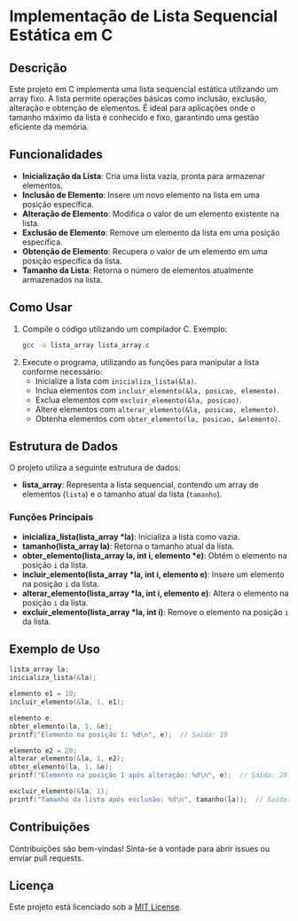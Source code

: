 # Implementação de Lista Sequencial Estática em C

## Descrição
Este projeto em C implementa uma lista sequencial estática utilizando um array fixo. A lista permite operações básicas como inclusão, exclusão, alteração e obtenção de elementos. É ideal para aplicações onde o tamanho máximo da lista é conhecido e fixo, garantindo uma gestão eficiente da memória.

## Funcionalidades
- **Inicialização da Lista**: Cria uma lista vazia, pronta para armazenar elementos.
- **Inclusão de Elemento**: Insere um novo elemento na lista em uma posição específica.
- **Alteração de Elemento**: Modifica o valor de um elemento existente na lista.
- **Exclusão de Elemento**: Remove um elemento da lista em uma posição específica.
- **Obtenção de Elemento**: Recupera o valor de um elemento em uma posição específica da lista.
- **Tamanho da Lista**: Retorna o número de elementos atualmente armazenados na lista.

## Como Usar
1. Compile o código utilizando um compilador C. Exemplo:
   ```bash
   gcc -o lista_array lista_array.c
   ```
2. Execute o programa, utilizando as funções para manipular a lista conforme necessário:
   - Inicialize a lista com `inicializa_lista(&la)`.
   - Inclua elementos com `incluir_elemento(&la, posicao, elemento)`.
   - Exclua elementos com `excluir_elemento(&la, posicao)`.
   - Altere elementos com `alterar_elemento(&la, posicao, elemento)`.
   - Obtenha elementos com `obter_elemento(la, posicao, &elemento)`.

## Estrutura de Dados
O projeto utiliza a seguinte estrutura de dados:

- **lista_array**: Representa a lista sequencial, contendo um array de elementos (`lista`) e o tamanho atual da lista (`tamanho`).

### Funções Principais
- **inicializa_lista(lista_array *la)**: Inicializa a lista como vazia.
- **tamanho(lista_array la)**: Retorna o tamanho atual da lista.
- **obter_elemento(lista_array la, int i, elemento *e)**: Obtém o elemento na posição `i` da lista.
- **incluir_elemento(lista_array *la, int i, elemento e)**: Insere um elemento na posição `i` da lista.
- **alterar_elemento(lista_array *la, int i, elemento e)**: Altera o elemento na posição `i` da lista.
- **excluir_elemento(lista_array *la, int i)**: Remove o elemento na posição `i` da lista.

## Exemplo de Uso
```c
lista_array la;
inicializa_lista(&la);

elemento e1 = 10;
incluir_elemento(&la, 1, e1);

elemento e;
obter_elemento(la, 1, &e);
printf("Elemento na posição 1: %d\n", e);  // Saída: 10

elemento e2 = 20;
alterar_elemento(&la, 1, e2);
obter_elemento(la, 1, &e);
printf("Elemento na posição 1 após alteração: %d\n", e);  // Saída: 20

excluir_elemento(&la, 1);
printf("Tamanho da lista após exclusão: %d\n", tamanho(la));  // Saída: 0
```

## Contribuições
Contribuições são bem-vindas! Sinta-se à vontade para abrir issues ou enviar pull requests.

## Licença
Este projeto está licenciado sob a [MIT License](LICENSE).
